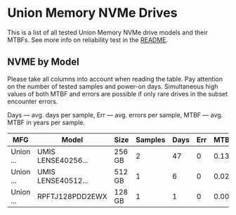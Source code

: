 Union Memory NVMe Drives
========================

This is a list of all tested Union Memory NVMe drive models and their MTBFs. See more
info on reliability test in the [README](https://github.com/bsdhw/SMART).

NVME by Model
------------

Please take all columns into account when reading the table. Pay attention on the
number of tested samples and power-on days. Simultaneous high values of both MTBF
and errors are possible if only rare drives in the subset encounter errors.

Days — avg. days per sample,
Err  — avg. errors per sample,
MTBF — avg. MTBF in years per sample.

| MFG       | Model              | Size   | Samples | Days  | Err   | MTBF |
|-----------|--------------------|--------|---------|-------|-------|------|
| Union ... | UMIS LENSE40256... | 256 GB | 2       | 47    | 0     | 0.13   |
| Union ... | UMIS LENSE40512... | 512 GB | 1       | 6     | 0     | 0.02   |
| Union ... | RPFTJ128PDD2EWX    | 128 GB | 1       | 1     | 0     | 0.00   |
